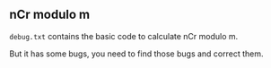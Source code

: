 ## nCr modulo m
`debug.txt` contains the basic code to calculate nCr modulo m. 

But it has some bugs, you need to find those bugs and correct them.
